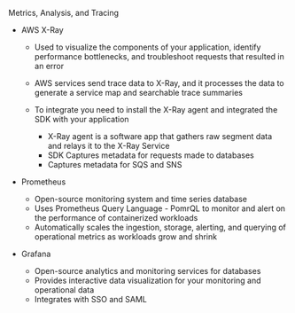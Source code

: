 Metrics, Analysis, and Tracing

- AWS X-Ray
    
    - Used to visualize the components of your application, identify performance bottlenecks, and troubleshoot requests that resulted in an error
    - AWS services send trace data to X-Ray, and it processes the data to generate a service map and searchable trace summaries
    - To integrate you need to install the X-Ray agent and integrated the SDK with your application
        
        - X-Ray agent is a software app that gathers raw segment data and relays it to the X-Ray Service
        - SDK Captures metadata for requests made to databases
        - Captures metadata for SQS and SNS
- Prometheus
    
    - Open-source monitoring system and time series database
    - Uses Prometheus Query Language - PomrQL to monitor and alert on the performance of containerized workloads
    - Automatically scales the ingestion, storage, alerting, and querying of operational metrics as workloads grow and shrink
- Grafana
    
    - Open-source analytics and monitoring services for databases
    - Provides interactive data visualization for your monitoring and operational data
    - Integrates with SSO and SAML